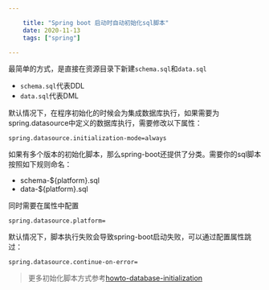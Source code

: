 ```yaml
---

    title: "Spring boot 启动时自动初始化sql脚本"
    date: 2020-11-13
    tags: ["spring"]

---
```


最简单的方式，是直接在资源目录下新建`schema.sql`和`data.sql`  
* `schema.sql`代表DDL
* `data.sql`代表DML  

默认情况下，在程序初始化的时候会为集成数据库执行，如果需要为spring.datasource中定义的数据库执行，需要修改以下属性：  
```properties
spring.datasource.initialization-mode=always
```
如果有多个版本的初始化脚本，那么spring-boot还提供了分类。需要你的sql脚本按照如下规则命名：  
* schema-${platform}.sql
* data-${platform}.sql

同时需要在属性中配置  
```properties
spring.datasource.platform=
```
默认情况下，脚本执行失败会导致spring-boot启动失败，可以通过配置属性跳过：  
```properties
spring.datasource.continue-on-error=
```

> 更多初始化脚本方式参考[howto-database-initialization](https://docs.spring.io/spring-boot/docs/2.1.18.RELEASE/reference/html/howto-database-initialization.html)
